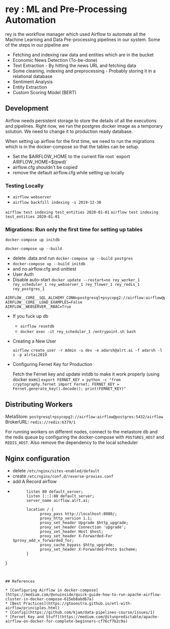 # rey : ML and Pre-Processing Automation

rey is the workflow manager which used Airflow to automate all the Machine Learning and Data Pre-processing pipelines in our system. Some of the steps in our pipeline are
* Fetching and indexing raw data and entities which are in the bucket
* Economic News Detection (To-be-done)
* Text Extraction - By hitting the news URL and fetching data
* Some cleaning, indexing and preprocessing - Probably storing it in a relational database
* Sentiment Analysis
* Entity Extraction
* Custom Scoring Model (BERT)

## Development

Airflow needs persistent storage to store the details of all the executions and pipelines. Right now, we run the postgres docker image as a temporary solution. We need to change it to production ready database.

When setting up airflow for the first time, we need to run the migrations which is in the docker-compose so that the tables can be setup.

* Set the $AIRFLOW_HOME to the current file root
  `export AIRFLOW_HOME=$(pwd)`
* airflow.cfg shouldn't be copied
* remove the default airflow.cfg while setting up locally


### Testing Locally

* `airflow webserver`
* `airflow backfill indexing -s 2019-12-30`


`airflow test indexing test_entities 2020-01-01`
`airflow test indexing test_entities 2020-01-01`



### Migrations: Run only the first time for setting up tables

`docker-compose up initdb` 

`docker-compose up --build`

* delete .data and run `docker-compose up --build postgres`
* `docker-compose up --build initdb`
* and no airflow.cfg and unittest
* User Auth
* Disable auto-start `docker update --restart=no rey_worker_1 rey_scheduler_1 rey_webserver_1 rey_flower_1 rey_redis_1 rey_postgres_1`
```
AIRFLOW__CORE__SQL_ALCHEMY_CONN=postgresql+psycopg2://airflow:airflow@postgres:5432/airflow
AIRFLOW__CORE__LOAD_EXAMPLES=False
AIRFLOW__WEBSERVER__RBAC=True
```

* If you fuck up db

    - `airflow resetdb`
    - `docker exec -it rey_scheduler_1 /entrypoint.sh bash`

* Creating a New User

    `airflow create_user -r Admin -u dev -e adarsh@alrt.ai -f adarsh -l s -p alrtai2019`

* Configuring Fernet Key for Production

    Fetch the Fernet key and update initdb to make it work properly (using docker exec)
    `export FERNET_KEY = python -c "from cryptography.fernet import Fernet; FERNET_KEY = Fernet.generate_key().decode(); print(FERNET_KEY)"`

## Distributing Workers

MetaStore: `postgresql+psycopg2://airflow:airflow@postgres:5432/airflow`
BrokerURL: `redis://redis:6379/1`

For running workers on different nodes, connect to the metastore db and the redis queue by configuring
the docker-compose with `POSTGRES_HOST` and `REDIS_HOST`. Also remove the dependency to the local scheduler


## Nginx configuration

* delete `/etc/nginx/sites-enabled/default`
* create `/etc/nginx/conf.d/reverse-proxies.conf`
* add A Record	airflow <IP>
* ```server {
        listen 80 default_server;
        listen [::]:80 default_server;
        server_name airflow.alrt.ai;

        location / {
              proxy_pass http://localhost:8080/;
              proxy_http_version 1.1;
              proxy_set_header Upgrade $http_upgrade;
              proxy_set_header Connection 'upgrade';
              proxy_set_header Host $host;
              proxy_set_header X-Forwarded-For $proxy_add_x_forwarded_for;
              proxy_cache_bypass $http_upgrade;
              proxy_set_header X-Forwarded-Proto $scheme;
        }
}
```


## References

* [Configuring Airflow in docker-compose](https://medium.com/@xnuinside/quick-guide-how-to-run-apache-airflow-cluster-in-docker-compose-615eb8abd67a)
* [Best Practices](https://gtoonstra.github.io/etl-with-airflow/principles.html)
* [Config](https://github.com/kjam/data-pipelines-course/issues/1)
* [Fernet Key and Stuff](https://medium.com/@itunpredictable/apache-airflow-on-docker-for-complete-beginners-cf76cf7b2c9a)
